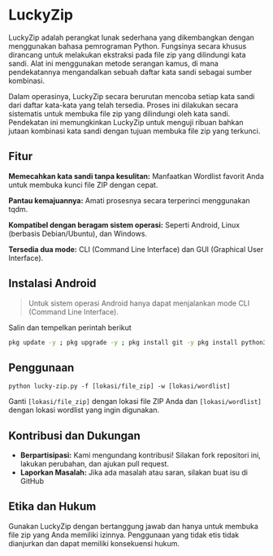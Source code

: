 # LuckyZip

LuckyZip adalah perangkat lunak sederhana yang dikembangkan dengan menggunakan bahasa pemrograman Python. Fungsinya secara khusus dirancang untuk melakukan ekstraksi pada file zip yang dilindungi kata sandi. Alat ini menggunakan metode serangan kamus, di mana pendekatannya mengandalkan sebuah daftar kata sandi sebagai sumber kombinasi.

Dalam operasinya, LuckyZip secara berurutan mencoba setiap kata sandi dari daftar kata-kata yang telah tersedia. Proses ini dilakukan secara sistematis untuk membuka file zip yang dilindungi oleh kata sandi. Pendekatan ini memungkinkan LuckyZip untuk menguji ribuan bahkan jutaan kombinasi kata sandi dengan tujuan membuka file zip yang terkunci.

## Fitur

**Memecahkan kata sandi tanpa kesulitan:** Manfaatkan Wordlist favorit Anda untuk membuka kunci file ZIP dengan cepat.

**Pantau kemajuannya:** Amati prosesnya secara terperinci menggunakan tqdm.

**Kompatibel dengan beragam sistem operasi:** Seperti Android, Linux (berbasis Debian/Ubuntu), dan Windows.

**Tersedia dua mode:** CLI (Command Line Interface) dan GUI (Graphical User Interface).

## Instalasi Android

> Untuk sistem operasi Android hanya dapat menjalankan mode CLI (Command Line Interface).

Salin dan tempelkan perintah berikut

```bash
pkg update -y ; pkg upgrade -y ; pkg install git -y pkg install python3 -y ; git clone https://github.com/rofidoang03/LuckyZIP ; cd LuckyZIP ; pip3 install -r requirements.txt ; bash instal.sh
```

## Penggunaan

```
python lucky-zip.py -f [lokasi/file_zip] -w [lokasi/wordlist]
```
Ganti `[lokasi/file_zip]` dengan lokasi file ZIP Anda dan `[lokasi/wordlist]` dengan lokasi wordlist yang ingin digunakan.

## Kontribusi dan Dukungan

- **Berpartisipasi:** Kami mengundang kontribusi! Silakan fork repositori ini, lakukan perubahan, dan ajukan pull request.
- **Laporkan Masalah:** Jika ada masalah atau saran, silakan buat isu di GitHub

## Etika dan Hukum

Gunakan LuckyZip dengan bertanggung jawab dan hanya untuk membuka file zip yang Anda memiliki izinnya. Penggunaan yang tidak etis tidak dianjurkan dan dapat memiliki konsekuensi hukum.
